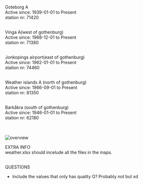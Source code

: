 Goteborg A <br>
Active since: 1939-01-01 to Present <br>
station nr: 71420 <br><br>

Vinga A(west of gothenburg)<br>
Active since: 1968-12-01 to Present<br>
station nr: 71380<br><br>

Jonkopings airport(east of gothenburg)<br>
Active since: 1962-01-01 to Present<br>
station nr: 74460<br><br>

Weather islands A (north of gothenburg)<br>
Active since: 1966-09-01 to Present<br>
station nr: 81350<br><br>

Barkåkra (south of gothenburg)<br>
Active since: 1946-01-01 to Present<br>
station nr: 62180<br><br><br>

![overview](https://user-images.githubusercontent.com/24205488/52640301-7ad26a80-2ed6-11e9-85f6-d7cc9c7a93cd.png)

EXTRA INFO<br>
weather.xlsx should incelude all the files in the maps.<br><br>

QUESTIONS<br>
- Include the values that only has quality G? Probably not but xd







